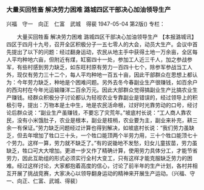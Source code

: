 ### 大量买回牲畜  解决劳力困难  潞城四区干部决心加油领导生产
兴福　守一　向正　仁富　武城　得裴
1947-05-04
第2版()
专栏：

　　大量买回牲畜
    解决劳力困难
    潞城四区干部决心加油领导生产
    【本报潞城讯】四区于四月十九号，召开全区积极分子一五七零人的大会，动员大生产。会议中首先提出了以下的问题：经过翻身运动，农民从地主手中获得土地一万余亩，全区每人平均种地六亩，但附近有煤，缸窑四十一处，参加工人近三千人，加之参战参军，有些村感到劳力缺乏，如东旺村原有劳力一百四十七个，除参军参战当工人外，现仅有劳力三十二个，每人平均种地一百五十亩，因此干部群众在思想上都认为：今年劳力缺乏，种地是个困难问题。另外去冬今春副业生产很赚钱，如百余户的西沟村在今年光运输赚洋二百余万元。因此大部群众觉得搞副业生产比搞农业生产赚钱。经群众积极分子讨论都认为轻视农业专靠副业是错误的，经过领导上的积极引导，提出：万物本是土中生，地是农民活命根，过好时光靠劳动的口号，经讨论后群众说：“副业生产虽赚钱，不要忘了灾荒年。”坡底村长说：“工人商人靠农民，没有小米饿肚子，农业是根本，副业是枝梢，农业要为主，副业来补充，耕三余一有保证。”劳力缺乏问题经过计算也得到解决，如坡底村长说：“我们劳力虽缺乏，但去年增加了牲口三十头，一个牲口能顶两个半劳力用，三十个牲口能顶七十个劳力。这样一算，劳力就不缺乏了。”有的说锄地不发愁，妇女儿童拔苗，劳力虽缺乏，牲口可大大增加。更进一步又作了精确计算，使用劳力具体分工，才能节省劳力，因此互助组的形式必须实行全村大变工，只有这样才能克服缺乏劳力的困难。经过这样讨论，大家都抱着高度的信心，讨论了前半年的生产计划，各村并相互开展了挑战竞赛，大家决心以领导翻身运动的精神来开展生产运动。（兴福、守一、向正、仁富、武城、得裴）
